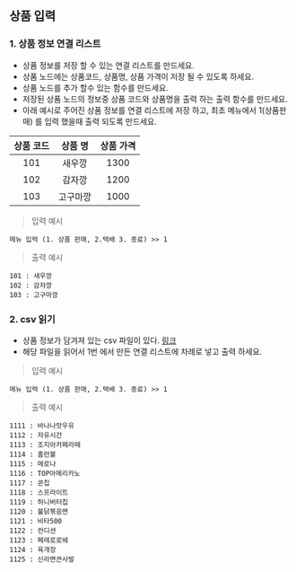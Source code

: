 ## 상품 입력

### 1. 상품 정보 연결 리스트 
* 상품 정보를 저장 할 수 있는 연결 리스트를 만드세요. 
* 상품 노드에는 상품코드, 상품명, 상품 가격이 저장 될 수 있도록 하세요. 
* 상품 노드를 추가 할수 있는 함수를 만드세요. 
* 저장된 상품 노드의 정보중 상품 코드와 상품명을 출력 하는 출력 함수를 만드세요. 
* 아래 예시로 주어진 상품 정보를 연결 리스트에 저장 하고, 최초 메뉴에서 1(상품판매) 를 입력 했을때 출력 되도록 만드세요. 

|상품 코드|상품 명|상품 가격|
|:---:|:---:|:---:|
|101|새우깡|1300|
|102|감자깡|1200|
|103|고구마깡|1000|

> 입력 예시 

```
메뉴 입력 (1. 상품 판매, 2.택배 3. 종료) >> 1
```

> 출력 예시

```
101 : 새우깡
102 : 감자깡
103 : 고구마깡
```

### 2. csv 읽기

* 상품 정보가 담겨져 있는 csv 파일이 있다. [링크](../../resource/csv/goods.csv)
* 해당 파일을 읽어서 1번 에서 만든 연결 리스트에 차례로 넣고 출력 하세요. 


> 입력 예시 

```
메뉴 입력 (1. 상품 판매, 2.택배 3. 종료) >> 1
```

> 출력 예시 

```
1111 : 바나나맛우유
1112 : 자유시간
1113 : 조지아카페라떼
1114 : 홈런볼
1115 : 메로나
1116 : TOP아메리카노
1117 : 콘칩
1118 : 스프라이트
1119 : 허니버터칩
1120 : 불닭볶음면
1121 : 비타500
1122 : 컨디션
1123 : 페레로로쉐
1124 : 육개장
1125 : 신라면큰사발
```